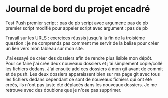 # Journal de bord du projet encadré
Test Push
premier script : pas de pb
script avec argument: pas de pb
premier script modifié pour appeler script avec argument : pas de pb

Travail sur les URLS :
exercices réussis jusqu'à la fin de la troisième question :
je ne comprends pas comment me servir de la balise <a> pour créer un lien vers mon tableau sur mon site. 


J'ai essayé de créer des dossiers afin de rendre plus lisible mon dépôt.
Pour ce faire j'ai crée deux nouveaux dossiers et j'ai simplement copié/collé les fichiers dedans.
J'ai ensuite add ces dossiers à mon git avant de commit et de push. Les deux dossiers apparaissent bien sur ma page git avec tous les fichiers dedans
 cependant ce sont de nouveaux fichiers qui ont été créés, ils n'ont pas juste été déplacés dans les nouveaux dossiers. Je me retrouve avec des doublons que je n'ose pas supprimer.
